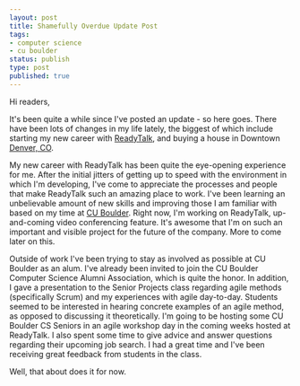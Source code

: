```yaml
---
layout: post
title: Shamefully Overdue Update Post
tags:
- computer science
- cu boulder
status: publish
type: post
published: true
---
```

Hi readers,

It's been quite a while since I've posted an update - so here goes. There have been lots of changes in my life lately, the biggest of which include starting my new career with [ReadyTalk](http://www.readytalk.com), and buying a house in Downtown [Denver, CO](http://www.denver.org).  

My new career with ReadyTalk has been quite the eye-opening experience for me. After the initial jitters of getting up to speed with the environment in which I'm developing, I've come to appreciate the processes and people that make ReadyTalk such an amazing place to work. I've been learning an unbelievable amount of new skills and improving those I am familiar with based on my time at [CU Boulder](http://www.colorado.edu). Right now, I'm working on ReadyTalk, up-and-coming video conferencing feature. It's awesome that I'm on such an important and visible project for the future of the company. More to come later on this.  

Outside of work I've been trying to stay as involved as possible at CU Boulder as an alum. I've already been invited to join the CU Boulder Computer Science Alumni Association, which is quite the honor. In addition, I gave a presentation to the Senior Projects class regarding agile methods (specifically Scrum) and my experiences with agile day-to-day. Students seemed to be interested in hearing concrete examples of an agile method, as opposed to discussing it theoretically. I'm going to be hosting some CU Boulder CS Seniors in an agile workshop day in the coming weeks hosted at ReadyTalk. I also spent some time to give advice and answer questions regarding their upcoming job search. I had a great time and I've been receiving great feedback from students in the class.  

Well, that about does it for now.